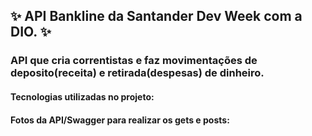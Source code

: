## ✨ API Bankline da Santander Dev Week com a DIO. ✨

### API que cria correntistas e faz movimentações de deposito(receita) e retirada(despesas) de dinheiro.

#### Tecnologias utilizadas no projeto:

#### Fotos da API/Swagger para realizar os gets e posts: 

